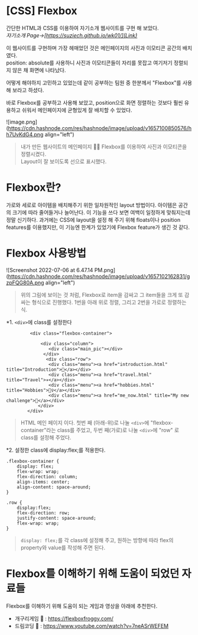 # [CSS] Flexbox

간단한 HTML과 CSS를 이용하여 자기소개 웹사이트를 구현 해 보았다.<br>
*자기소개 Page->[https://suziech.github.io/wk01/](Link)*

이 웹사이트를 구현하며 가장 헤매었던 것은 메인페이지의 사진과 이모티콘 공간의 배치였다.<br>
position: absolute를 사용하니 사진과 이모티콘들이 자리를 못잡고 여기저기 정렬되지 않은 채 화면에 나타났다. 

어떻게 해야하지 고민하고 있었는데 같이 공부하는 팀원 중 한분께서 "Flexbox"를 사용해 보라고 하셨다.

바로 Flexbox를 공부하고 사용해 보았고, position으로 화면 정렬하는 것보다 훨씬 유용하고 쉬워서 메인페이지에 균형있게 잘 배치할 수 있었다.


![image.png](https://cdn.hashnode.com/res/hashnode/image/upload/v1657100850576/hh7UvKdG4.png align="left")
> 내가 만든 웹사이트의 메인페이지 😵‍💫 Flexbox를 이용하여 사진과 이모티콘을 정렬시켰다.<br>
Layout이 잘 보이도록 선으로 표시했다.

# Flexbox란?

가로와 세로로 아이템을 배치해주기 위한 일차원적인 layout 방법이다. 아이템은 공간의 크기에 따라 줄어들거나 늘어난다. 이 기능을 쓰다 보면 여백이 일정하게 맞춰지는데 정말 신기하다. 과거에는 CSS에 layout을 설정 해 주기 위해 floats이나 position features를 이용했지만, 이 기능엔 한계가 있었기에 Flexbox feature가 생긴 것 같다. 

# Flexbox 사용방법


![Screenshot 2022-07-06 at 6.47.14 PM.png](https://cdn.hashnode.com/res/hashnode/image/upload/v1657102162831/gzpFQG80A.png align="left")

> 위의 그림에 보이는 것 처럼, Flexbox로 item을 감싸고 그 item들을 크게 또 감싸는 형식으로 진행했다.
1번을 아래 위로 정렬, 그리고 2번을 가로로 정렬하는 식.

*1. `<div>`에 class를 설정한다

```
         <div class="flexbox-container">
            
             <div class="column">
                <div class="main_pic"></div>
              </div>
               <div class="row">
                <div class="menu"><a href="introduction.html" title="Introduction">👋</a></div>
                <div class="menu"><a href="travel.html" title="Travel">✈️</a></div>
                <div class="menu"><a href="hobbies.html" title="Hobbies">🤸‍♀️</a></div>
                <div class="menu"><a href="me_now.html" title="My new challenge">🚀</a></div>
            </div>       
        </div>
``` 
> HTML 메인 페이지 이다. 첫번 째 (아래-위)로 나눌 `<div>`에 "flexbox-container"라는 class를 주었고, 두번 째(가로)로 나눌 `<div>`에 "row" 로 class를 설정해 주었다.

*2. 설정한 class에 display:flex;를  적용한다.

```
.flexbox-container {
    display: flex;
    flex-wrap: wrap;
    flex-direction: column;
    align-items: center;
    align-content: space-around;
}

.row {
    display:flex;
    flex-direction: row;
    justify-content: space-around;
    flex-wrap: wrap;
}
``` 
> `display: flex;`를 각 class에 설정해 주고, 원하는 방향에 따라 flex의 property와 value를 작성해 주면 된다.

# Flexbox를 이해하기 위해 도움이 되었던 자료들

Flexbox를 이해하기 위해 도움이 되는 게임과 영상을 아래에 추천한다.

- 개구리게임 🐸 : https://flexboxfroggy.com/
- 드림코딩 🌈 : https://www.youtube.com/watch?v=7neASrWEFEM




